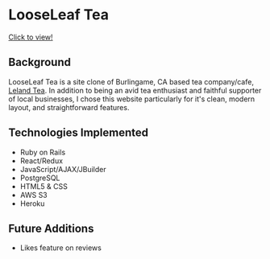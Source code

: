 # LooseLeaf Tea

[Click to view!](https://looseleaf-tea.herokuapp.com/#/)

## Background
LooseLeaf Tea is a site clone of Burlingame, CA based tea company/cafe, [Leland Tea](https://lelandtea.com/). In addition to being an avid tea enthusiast and faithful supporter of local businesses, I chose this website particularly for it's clean, modern layout, and straightforward features.

## Technologies Implemented
* Ruby on Rails
* React/Redux
* JavaScript/AJAX/JBuilder
* PostgreSQL
* HTML5 & CSS
* AWS S3
* Heroku

## Future Additions
* Likes feature on reviews
